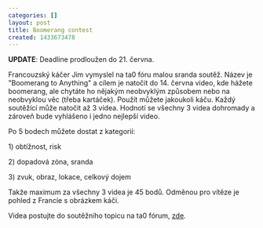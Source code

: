 ```yaml
---
categories: []
layout: post
title: Boomerang contest
created: 1433673478
---
```

<p><strong>UPDATE</strong>: Deadline prodloužen do 21. června.</p>

<p>Francouzský káčer Jim vymyslel na ta0 fóru malou sranda soutěž. Název je "Boomerang to Anything" a cílem je natočit do 14. června video, kde hážete boomerang, ale chytáte ho nějakým neobvyklým způsobem nebo na neobvyklou věc (třeba kartáček). Použít můžete jakoukoli káču. Každý soutěžící může natočit až 3 videa. Hodnotí se všechny 3 videa dohromady a zároveň bude vyhlášeno i jedno nejlepší video.</p>

<p>Po 5 bodech můžete dostat z kategorií:</p>

<p>1) obtížnost, risk</p>

<p>2) dopadová zóna, sranda</p>

<p>3) zvuk, obraz, lokace, celkový dojem</p>

<p>Takže maximum za všechny 3 videa je 45 bodů. Odměnou pro vítěze je pohled z Francie s obrázkem káči.</p>

<p>Videa postujte do soutěžního topicu na ta0 fórum, <a href="http://www.ta0.com/forum/index.php/topic,3868.0.html">zde</a>.</p>
